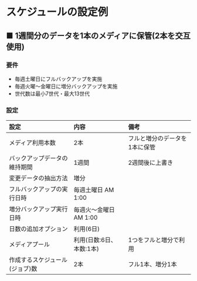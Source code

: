 # スケジュールの設定例
## ■ 1週間分のデータを1本のメディアに保管(2本を交互使用)
### 要件
- 毎週土曜日にフルバックアップを実施
- 毎週火曜〜金曜日に増分バックアップを実施
- 世代数は最小7世代・最大13世代

### 設定
|設定|内容|備考|
|:---|:---|:---|
|メディア利用本数|2本|フルと増分のデータを1本に保管|
|バックアップデータの維持期間|1週間|2週間後に上書き|
|変更データの抽出方法|増分||
|フルバックアップの実行日時|毎週土曜日 AM 1:00||
|増分バックアップ実行日時|毎週火～金曜日 AM 1:00||
|日数の追加オプション|利用(6日)||
|メディアプール|利用(日数:6日、本数:1本)|1つをフルと増分で利用|
|作成するスケジュール(ジョブ)数|2本|フル1本、増分1本|
